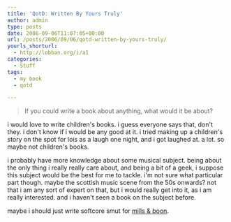 ```yaml
---
title: 'QotD: Written By Yours Truly'
author: admin
type: posts
date: 2006-09-06T11:07:05+00:00
url: /posts/2006/09/06/qotd-written-by-yours-truly/
yourls_shorturl:
  - http://lobban.org/i/a1
categories:
  - Stuff
tags:
  - my book
  - qotd

---
```

> If you could write a book about anything, what would it be about?

i would love to write children's books. i guess everyone says that, don't they. i don't know if i would be any good at it. i tried making up a children's story on the spot for lois as a laugh one night, and i got laughed at. a lot. so maybe not children's books.

i probably have more knowledge about some musical subject. being about the only thing i really really care about, and being a bit of a geek, i suppose this subject would be the best for me to tackle. i'm not sure what particular part though. maybe the scottish music scene from the 50s onwards? not that i am any sort of expert on that, but i would really get into it, as i am really interested. and i haven't seen a book on the subject before.

maybe i should just write softcore smut for [mills & boon][1].

 [1]: http://www.millsandboon.co.uk/